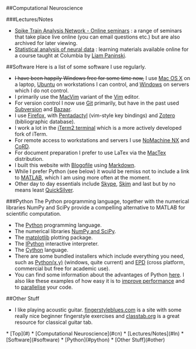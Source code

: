 <div class="content" markdown="1">
##<a name="cn"></a>Computational Neuroscience

###<a name="ln"></a>Lectures/Notes

* [Spike Train Analysis Network - Online seminars](http://www.spiketrain.org/Seminars.html) : a range of seminars that take place live online (you can email questions etc.) but are also archived for later viewing.
* [Statistical analysis of neural data](http://www.stat.columbia.edu/~liam/teaching/neurostat-spr09/) : learning materials available online for a course taught at Columbia by [Liam Paninski](http://www.stat.columbia.edu/~liam/).

##<a name="software"></a>Software
Here is a list of some software I use regularly.

* <strike>I have been happily Windows free for some time now,</strike> I use [Mac OS X](http://www.apple.com/macosx/) on a laptop, [Ubuntu](http://www.ubuntu.com/) on workstations I can control, and [Windows](http://windows.microsoft.com/) on servers which I do not control.
* I primarily use the [MacVim](http://code.google.com/p/macvim/) variant of the [Vim](http://www.vim.org/) editor.
* For version control I now use [Git](http://git-scm.com/) primarily, but have in the past used [Subversion](http://subversion.tigris.org/) and [Bazaar](http://bazaar-vcs.org/).
* I use [Firefox](http://www.mozilla.com/firefox/), with [Pentadactyl](http://dactyl.sourceforge.net/pentadactyl/) (vim-style key bindings) and [Zotero](http://www.zotero.org/) (bibliographic database).
* I work a lot in the [iTerm2 terminal](http://www.iterm2.com/#/section/home) which is a more actively developed fork of iTerm.
* For remote access to workstations and servers I use [NoMachine NX](http://www.nomachine.com/) and [CoRD](http://cord.sourceforge.net/).
* For document preparation I prefer to use LaTex via the [MacTex](http://www.tug.org/mactex/) distribution.
* I built this website with [Blogofile](http://www.blogofile.com/) using [Markdown](http://daringfireball.net/projects/markdown/).
* While I prefer Python (see below) it would be remiss not to include a link to [MATLAB](http://www.mathworks.co.uk/products/matlab/index.html), which I am using more often at the moment.
* Other day to day essentials include [Skype](http://www.skype.com/), [Skim](http://skim-app.sourceforge.net/) and last but by no means least [QuickSilver](http://www.blacktree.com/).


###<a name="python"></a>Python
The Python programming language, together with the numerical libraries NumPy and SciPy provide a compelling alternative to MATLAB for scientific computation.

* The [Python](http://www.python.org/) programming language.
* The numerical libraries [NumPy and SciPy](http://www.scipy.org/). 
* The [matplotlib](http://matplotlib.sourceforge.net/) plotting package.
* The [IPython](http://ipython.scipy.org/moin/) interactive interpreter.
* The [Cython](http://cython.org/) language.
* There are some bundled installers which include everything you need, such as [Python(x,y)](http://www.pythonxy.com/) (windows, quite current) and [EPD](http://www.enthought.com/products/epd.php) (cross platform, commercial but free for academic use).
* You can find some information about the advantages of Python [here](http://www.stat.washington.edu/~hoytak/blog/whypython.html). I also like these examples of how easy it is to [improve performance](http://www.scipy.org/PerformancePython) and to [parallelise](http://www.scipy.org/ParallelProgramming) your code.

##<a name="other"></a>Other Stuff

* I like playing acoustic guitar. [fingerstyleblues.com](http://www.fingerstyleblues.com/) is a site with some really nice beginner fingerstyle exercises and [classtab.org](http://www.classtab.org/) is a great resource for classical guitar tab.


</div>


<div id="subcontent" markdown="1">
<div class="menublock" markdown="1">
* [Top](#)
* [Computational Neuroscience](#cn)
  * [Lectures/Notes](#ln)
* [Software](#software)
  * [Python](#python)
* [Other Stuff](#other)
</div>
</div>

<!-- vim: set ts=2 sw=2 ft=mkd :-->
